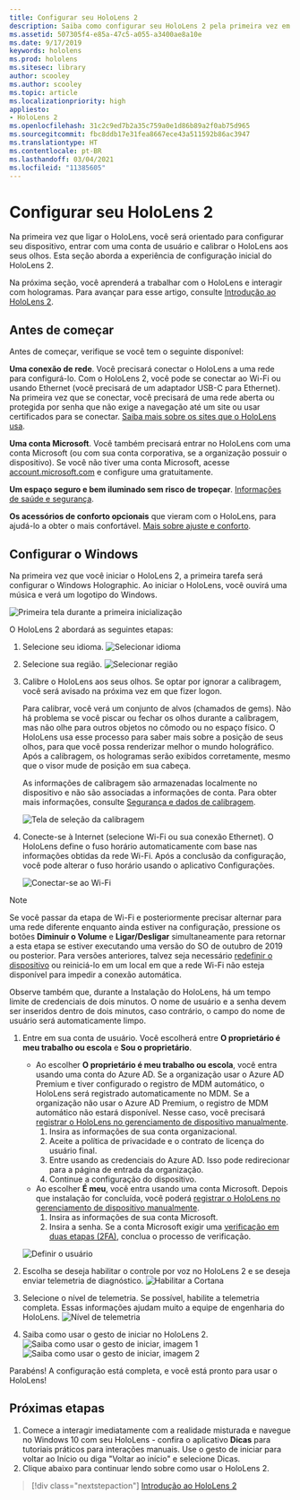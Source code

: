 ```yaml
---
title: Configurar seu HoloLens 2
description: Saiba como configurar seu HoloLens 2 pela primeira vez em uma rede Wi-Fi com uma conta da Microsoft (MSA) ou do Azure Active Directory (AAD).
ms.assetid: 507305f4-e85a-47c5-a055-a3400ae8a10e
ms.date: 9/17/2019
keywords: hololens
ms.prod: hololens
ms.sitesec: library
author: scooley
ms.author: scooley
ms.topic: article
ms.localizationpriority: high
appliesto:
- HoloLens 2
ms.openlocfilehash: 31c2c9ed7b2a35c759a0e1d86b89a2f0ab75d965
ms.sourcegitcommit: fbc8ddb17e31fea8667ece43a511592b86ac3947
ms.translationtype: HT
ms.contentlocale: pt-BR
ms.lasthandoff: 03/04/2021
ms.locfileid: "11385605"
---
```

# <a name="set-up-your-hololens-2"></a>Configurar seu HoloLens 2

Na primeira vez que ligar o HoloLens, você será orientado para configurar seu dispositivo, entrar com uma conta de usuário e calibrar o HoloLens aos seus olhos.  Esta seção aborda a experiência de configuração inicial do HoloLens 2.

Na próxima seção, você aprenderá a trabalhar com o HoloLens e interagir com hologramas. Para avançar para esse artigo, consulte [Introdução ao HoloLens 2](hololens2-basic-usage.md).

## <a name="before-you-start"></a>Antes de começar

Antes de começar, verifique se você tem o seguinte disponível:

**Uma conexão de rede**. Você precisará conectar o HoloLens a uma rede para configurá-lo. Com o HoloLens 2, você pode se conectar ao Wi-Fi ou usando Ethernet (você precisará de um adaptador USB-C para Ethernet). Na primeira vez que se conectar, você precisará de uma rede aberta ou protegida por senha que não exige a navegação até um site ou usar certificados para se conectar. [Saiba mais sobre os sites que o HoloLens usa](hololens-offline.md).

**Uma conta Microsoft**. Você também precisará entrar no HoloLens com uma conta Microsoft (ou com sua conta corporativa, se a organização possuir o dispositivo). Se você não tiver uma conta Microsoft, acesse [account.microsoft.com](https://account.microsoft.com) e configure uma gratuitamente.

**Um espaço seguro e bem iluminado sem risco de tropeçar**. [Informações de saúde e segurança](https://go.microsoft.com/fwlink/p/?LinkId=746661).

**Os acessórios de conforto opcionais** que vieram com o HoloLens, para ajudá-lo a obter o mais confortável. [Mais sobre ajuste e conforto](hololens2-setup.md#adjust-fit).

## <a name="set-up-windows"></a>Configurar o Windows

Na primeira vez que você iniciar o HoloLens 2, a primeira tarefa será configurar o Windows Holographic.  Ao iniciar o HoloLens, você ouvirá uma música e verá um logotipo do Windows.

![Primeira tela durante a primeira inicialização](images/01-magic-moment.png)

O HoloLens 2 abordará as seguintes etapas:

1. Selecione seu idioma.
    ![Selecionar idioma](images/04-language.png)

1. Selecione sua região.
    ![Selecionar região](images/05-region.png)

1. Calibre o HoloLens aos seus olhos.  Se optar por ignorar a calibragem, você será avisado na próxima vez em que fizer logon.

    Para calibrar, você verá um conjunto de alvos (chamados de gems). Não há problema se você piscar ou fechar os olhos durante a calibragem, mas não olhe para outros objetos no cômodo ou no espaço físico. O HoloLens usa esse processo para saber mais sobre a posição de seus olhos, para que você possa renderizar melhor o mundo holográfico. Após a calibragem, os hologramas serão exibidos corretamente, mesmo que o visor mude de posição em sua cabeça.

    As informações de calibragem são armazenadas localmente no dispositivo e não são associadas a informações de conta. Para obter mais informações, consulte [Segurança e dados de calibragem](hololens-calibration.md#calibration-data-and-security).

    ![Tela de seleção da calibragem](images/06-et-corners.png)

1. Conecte-se à Internet (selecione Wi-Fi ou sua conexão Ethernet).
     O HoloLens define o fuso horário automaticamente com base nas informações obtidas da rede Wi-Fi. Após a conclusão da configuração, você pode alterar o fuso horário usando o aplicativo Configurações.

    ![Conectar-se ao Wi-Fi](images/11-network.png)
> [!NOTE] 
> Se você passar da etapa de Wi-Fi e posteriormente precisar alternar para uma rede diferente enquanto ainda estiver na configuração, pressione os botões **Diminuir o Volume** e **Ligar/Desligar** simultaneamente para retornar a esta etapa se estiver executando uma versão do SO de outubro de 2019 ou posterior. Para versões anteriores, talvez seja necessário [redefinir o dispositivo](hololens-recovery.md) ou reiniciá-lo em um local em que a rede Wi-Fi não esteja disponível para impedir a conexão automática.
> 
> Observe também que, durante a Instalação do HoloLens, há um tempo limite de credenciais de dois minutos. O nome de usuário e a senha devem ser inseridos dentro de dois minutos, caso contrário, o campo do nome de usuário será automaticamente limpo.

1. Entre em sua conta de usuário. Você escolherá entre **O proprietário é meu trabalho ou escola** e **Sou o proprietário**.
    - Ao escolher **O proprietário é meu trabalho ou escola**, você entra usando uma conta do Azure AD. Se a organização usar o Azure AD Premium e tiver configurado o registro de MDM automático, o HoloLens será registrado automaticamente no MDM. Se a organização não usar o Azure AD Premium, o registro de MDM automático não estará disponível. Nesse caso, você precisará [registrar o HoloLens no gerenciamento de dispositivo manualmente](hololens-enroll-mdm.md#different-ways-to-enroll).
        1. Insira as informações de sua conta organizacional.
        1. Aceite a política de privacidade e o contrato de licença do usuário final.
        1. Entre usando as credenciais do Azure AD. Isso pode redirecionar para a página de entrada da organização.
        1. Continue a configuração do dispositivo.
    - Ao escolher **É meu**, você entra usando uma conta Microsoft. Depois que instalação for concluída, você poderá [registrar o HoloLens no gerenciamento de dispositivo manualmente](hololens-enroll-mdm.md#different-ways-to-enroll).
        1. Insira as informações de sua conta Microsoft.
        2. Insira a senha. Se a conta Microsoft exigir uma [verificação em duas etapas (2FA)](https://blogs.technet.microsoft.com/microsoft_blog/2013/04/17/microsoft-account-gets-more-secure/), conclua o processo de verificação.

    ![Definir o usuário](images/13-device-owner.png)

1. Escolha se deseja habilitar o controle por voz no HoloLens 2 e se deseja enviar telemetria de diagnóstico.
    ![Habilitar a Cortana](images/22-do-more-with-voice.png)

1. Selecione o nível de telemetria. Se possível, habilite a telemetria completa. Essas informações ajudam muito a equipe de engenharia do HoloLens.
     ![Nível de telemetria](images/24-telemetry.png)

1. Saiba como usar o gesto de iniciar no HoloLens 2.
     ![Saiba como usar o gesto de iniciar, imagem 1](images/26-01-startmenu-learning.png) ![Saiba como usar o gesto de iniciar, imagem 2](images/26-02-startmenu-learning.png)

Parabéns!  A configuração está completa, e você está pronto para usar o HoloLens!

## <a name="next-steps"></a>Próximas etapas

1. Comece a interagir imediatamente com a realidade misturada e navegue no Windows 10 com seu HoloLens - confira o aplicativo **Dicas** para tutoriais práticos para interações manuais. Use o gesto de iniciar para voltar ao Início ou diga "Voltar ao início" e selecione Dicas. 
1. Clique abaixo para continuar lendo sobre como usar o HoloLens 2.

> [!div class="nextstepaction"]
> [Introdução ao HoloLens 2](hololens2-basic-usage.md)
